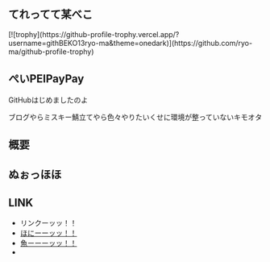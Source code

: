<h2>てれってて某べこ</h2>
[![trophy](https://github-profile-trophy.vercel.app/?username=githBEKO13ryo-ma&theme=onedark)](https://github.com/ryo-ma/github-profile-trophy)

<h2>ぺいPEIPayPay</h2>
<p>GitHubはじめましたのよ</p>
<p>ブログやらミスキー鯖立てやら色々やりたいくせに環境が整っていないキモオタ</p>
 
<h2>概要</h2>

<h2>ぬぉっほほ</h2>

<h2>LINK</h2>
<ul>
  <li><a href="https://lit.link/beko13"></a>リンクーッッ！！</li>
 <li><a href="https://honi.club/@honiBEKO13">ほにーーッッ！！</a></li>
 <li><a href="https://groundpolis.app/@ebiiBEKO13">魚ーーーッッ！！</a></li>
 <li><a href=""></a></li>
</ul>
